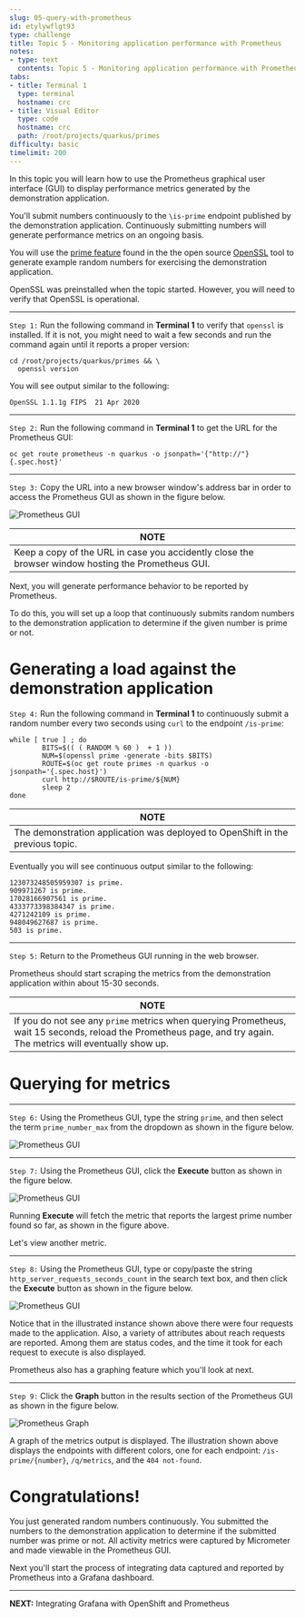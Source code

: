 ```yaml
---
slug: 05-query-with-prometheus
id: etylywflgt93
type: challenge
title: Topic 5 - Monitoring application performance with Prometheus
notes:
- type: text
  contents: Topic 5 - Monitoring application performance with Prometheus
tabs:
- title: Terminal 1
  type: terminal
  hostname: crc
- title: Visual Editor
  type: code
  hostname: crc
  path: /root/projects/quarkus/primes
difficulty: basic
timelimit: 200
---
```


In this topic you will learn how to use the Prometheus graphical user interface (GUI) to display performance metrics generated by the demonstration application.

You'll submit numbers continuously to the `\is-prime` endpoint published by the demonstration application. Continuously submitting numbers will generate performance metrics on an ongoing basis.

You will use the [prime feature](https://www.openssl.org/docs/man1.1.1/man1/openssl-prime.html) found in the the open source [OpenSSL](https://www.openssl.org/) tool to generate example random numbers for exercising the demonstration application.

OpenSSL was preinstalled when the topic started. However, you will need to verify that OpenSSL is operational.

----

`Step 1:` Run the following command in **Terminal 1** to verify that `openssl` is installed. If it is not, you might need to wait a few seconds and run the command again until it reports a proper version:

```
cd /root/projects/quarkus/primes && \
  openssl version
```

You will see output similar to the following:

```console
OpenSSL 1.1.1g FIPS  21 Apr 2020
```

----

`Step 2:` Run the following command in **Terminal 1** to get the URL for the Prometheus GUI:

```
oc get route prometheus -n quarkus -o jsonpath='{"http://"}{.spec.host}'
```

----

`Step 3:` Copy the URL into a new browser window's address bar in order to access the Prometheus GUI as shown in the figure below.

![Prometheus GUI](..\assets\prometheus-dashboard-01.png)

|NOTE|
|----|
|Keep a copy of the URL in case you accidently close the browser window hosting the Prometheus GUI.|

Next, you will generate performance behavior to be reported by Prometheus.

To do this, you will set up a loop that continuously submits random numbers to the demonstration application to determine if the given number is prime or not.

# Generating a load against the demonstration application

`Step 4:` Run the following command in **Terminal 1** to continuously submit a random number every two seconds using `curl` to the endpoint `/is-prime`:

```
while [ true ] ; do
        BITS=$(( ( RANDOM % 60 )  + 1 ))
        NUM=$(openssl prime -generate -bits $BITS)
        ROUTE=$(oc get route primes -n quarkus -o jsonpath='{.spec.host}')
        curl http://$ROUTE/is-prime/${NUM}
        sleep 2
done
```
|NOTE|
|----|
|The demonstration application was deployed to OpenShift in the previous topic.|

Eventually you will see continuous output similar to the following:

```
123073248505959307 is prime.
909971267 is prime.
17028166907561 is prime.
4333773398384347 is prime.
4271242109 is prime.
948049627687 is prime.
503 is prime.
```

----

`Step 5:` Return to the Prometheus GUI running in the web browser.

Prometheus should start scraping the metrics from the demonstration application within about 15-30 seconds.

|NOTE|
|----|
|If you do not see any `prime` metrics when querying Prometheus, wait 15 seconds, reload the Prometheus page, and try again. The metrics will eventually show up.|

# Querying for metrics

----

`Step 6:` Using the Prometheus GUI, type the string `prime`, and then select the term `prime_number_max` from the dropdown as shown in the figure below.


![Prometheus GUI](..\assets\prometheus-filter-on-prime-01.png)

----

`Step 7:` Using the Prometheus GUI, click the **Execute** button as shown in the figure below.

![Prometheus GUI](..\assets\prometheus-filter-on-prime-02.png)

Running **Execute** will fetch the metric that reports the largest prime number found so far, as shown in the figure above.

Let's view another metric.

----

`Step 8:`  Using the Prometheus GUI, type or copy/paste the string `http_server_requests_seconds_count` in the search text box, and then click the **Execute** button as shown in the figure below.

![Prometheus GUI](..\assets\search-seconds-count.png)

Notice that in the illustrated instance shown above there were four requests made to the application. Also, a variety of attributes about reach requests are reported. Among them are status codes, and the time it took for each request to execute is also displayed.

Prometheus also has a graphing feature which you'll look at next.

----

`Step 9:`  Click the **Graph** button in the results section of the Prometheus GUI as shown in the figure below.

![Prometheus Graph](..\assets\prometheus-graphs-01.png)

A graph of the metrics output is displayed. The illustration shown above displays the endpoints with different colors, one for each endpoint: `/is-prime/{number}`, `/q/metrics`, and the `404 not-found`.

# Congratulations!

You just generated random numbers continuously. You submitted the numbers to the demonstration application to determine if the submitted number was prime or not. All activity metrics were captured by Micrometer and made viewable in the Prometheus GUI.

Next you'll start the process of integrating data captured and reported by Prometheus into a Grafana dashboard.

----

**NEXT:** Integrating Grafana with OpenShift and Prometheus
